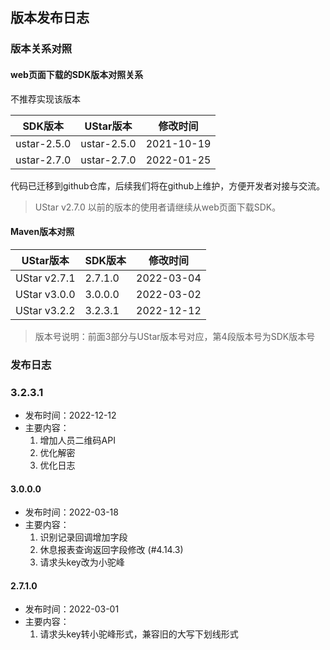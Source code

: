 ## 版本发布日志

### 版本关系对照

#### web页面下载的SDK版本对照关系

不推荐实现该版本

| SDK版本 | UStar版本 | 修改时间 |
| ---- | ---- | ---- |
| ustar-2.5.0 |ustar-2.5.0| 2021-10-19 |
| ustar-2.7.0 |ustar-2.7.0| 2022-01-25 |

代码已迁移到github仓库，后续我们将在github上维护，方便开发者对接与交流。

> UStar v2.7.0 以前的版本的使用者请继续从web页面下载SDK。

#### Maven版本对照

| UStar版本  | SDK版本 | 修改时间 |
| ---- | ---- | ---- |
| UStar v2.7.1 | 2.7.1.0 | 2022-03-04 |
| UStar v3.0.0 | 3.0.0.0 | 2022-03-02 |
| UStar v3.2.2 | 3.2.3.1 | 2022-12-12 |

> 版本号说明：前面3部分与UStar版本号对应，第4段版本号为SDK版本号

### 发布日志

### 3.2.3.1

* 发布时间：2022-12-12
* 主要内容：
    1. 增加人员二维码API
    2. 优化解密
    3. 优化日志

#### 3.0.0.0

* 发布时间：2022-03-18
* 主要内容：
    1. 识别记录回调增加字段
    2. 休息报表查询返回字段修改 (#4.14.3)
    3. 请求头key改为小驼峰

#### 2.7.1.0

* 发布时间：2022-03-01
* 主要内容：
    1. 请求头key转小驼峰形式，兼容旧的大写下划线形式
